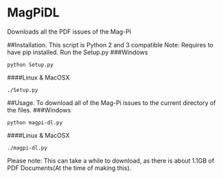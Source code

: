 # MagPiDL
Downloads all the PDF issues of the Mag-Pi

##Installation.
This script is Python 2 and 3 compatible
Note: Requires to have pip installed.
Run the Setup.py
###Windows
```
python Setup.py
```
####Linux & MacOSX
```
./Setup.py
```

##Usage.
To download all of the Mag-Pi issues to the current directory of the files.
###Windows
```
python magpi-dl.py
```
####Linux & MacOSX
```
./magpi-dl.py
```
Please note: This can take a while to download, as there is about 1.1GB of PDF Documents(At the time of making this).
